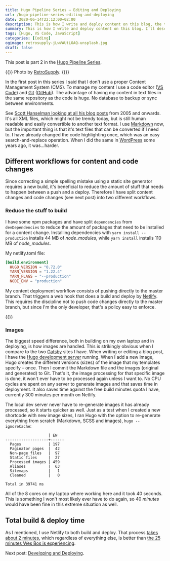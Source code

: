 ```yaml
---
title: Hugo Pipeline Series – Editing and Deploying
url: /hugo-pipeline-series-editing-and-deploying
date: 2020-06-14T22:12:00+02:00
description: This is how I write and deploy content on this blog, the technical process, not the creative one.
summary: This is how I write and deploy content on this blog. I'll describe how I work with images and JavaScript dependencies to keep building and deploying as quick as possible.
tags: [Hugo, VS Code, JavaScript]
categories: [Coding]
ogimage: retrosupply-jLwVAUtLOAQ-unsplash.jpg
draft: false  
---
```


This post is part 2 in the [Hugo Pipeline Series](/hugo-pipeline-series-intro/).

{{<post-image image="retrosupply-jLwVAUtLOAQ-unsplash.jpg" alt="vintage teal typewriter beside book">}}
Photo by <a href="https://unsplash.com/@retrosupply">
RetroSupply</a>.
{{</post-image>}}

In the first post in this series I said that I don't use a proper Content Management System (CMS). To manage my content I use a code editor ([VS Code](https://code.visualstudio.com/)) and [Git](https://en.wikipedia.org/wiki/Git) ([GitHub](https://github.com/)). The advantage of having my content in text files in the same repository as the code is huge. No database to backup or sync between environments.

See [Scott Hanselman looking at all his blog posts][3] from 2005 and onwards. It's all XML files, which might not be trendy today, but is still human readable and easily convertible to another text format. I use [Markdown](https://en.wikipedia.org/wiki/Markdown) now, but the important thing is that it's text files that can be converted if I need to. I have already changed the code highlighting once, which was an easy search-and-replace operation. When I did the same in [WordPress](https://wordpress.org/) some years ago, it was…harder.

## Different workflows for content and code changes

Since correcting a simple spelling mistake using a static site generator requires a new build, it's beneficial to reduce the amount of stuff that needs to happen between a push and a deploy. Therefore I have split content changes and code changes (see next post) into two different workflows.

### Reduce the stuff to build

I have some npm packages and have split `dependencies` from `devDependencies` to reduce the amount of packages that need to be installed for a content change. Installing dependencies with `yarn install --production` installs 44 MB of _node_modules_, while `yarn install` installs 110 MB of _node_modules_.

My netlify.toml file:
``` toml
[build.environment]
  HUGO_VERSION = "0.72.0"
  YARN_VERSION = "1.22.4"
  YARN_FLAGS = "--production"
  NODE_ENV = "production"
```

My content deployment workflow consists of pushing directly to the master branch. That triggers a web hook that does a build and deploy by [Netlify](https://www.netlify.com/). This requires the discipline not to push code changes directly to the master branch, but since I'm the only developer, that's a policy easy to enforce.

{{<post-image image="hugo-deploy-pipeline.png" alt="Deploy pipeline with VS Code, GitHub and Netlify" />}}


### Images

The biggest speed difference, both in building on my own laptop and in deploying, is how images are handled. This is strikingly obvious when I compare to the two [Gatsby](https://www.gatsbyjs.com/) sites I have. When writing or editing a blog post, I have the [Hugo development server][4] running. When I add a new image, Hugo creates the different versions (sizes) of the image that my templates specify – once. Then I commit the Markdown file and the images (original and generated) to Git. That's it, the image processing for that specific image is done, it won't ever have to be processed again unless I want to. No CPU cycles are spent on any server to generate images and that saves time in deployment.  It also saves time against the free build minutes quota I have, currently 300 minutes per month on Netlify. 

The local dev server never have to re-generate images it has already processed, so it starts quicker as well. Just as a test when I created a new shortcode with new image sizes, I ran Hugo with the option to re-generate everything from scratch (Markdown, SCSS and images), `hugo --ignoreCache`:

```
                   | EN   
-------------------+------
  Pages            | 197  
  Paginator pages  |  42  
  Non-page files   |  97  
  Static files     |  27  
  Processed images | 459  
  Aliases          |  63  
  Sitemaps         |   1  
  Cleaned          |   0 

Total in 39741 ms
```

All of the 8 cores on my laptop where working here and it took 40 seconds. This is something I won't most likely ever have to do again, so 40 _minutes_ would have been fine in this extreme situation as well.

## Total build & deploy time

As I mentioned, I use Netlify to both build and deploy. That process [takes about 2 minutes][1], which regardless of everything else, is better than [the 25 minutes Wes Bos is experiencing][2].

Next post: [Developing and Deploying](/hugo-pipeline-series-developing-and-deploying).

[1]: https://app.netlify.com/sites/henriksommerfeld/deploys/5edd46691261090008d5a8b5
[2]: https://wesbos.com/new-wesbos-website/#Pain-Points
[3]: http://www.youtube.com/watch?v=7_sXnMevPH4&t=5m25s 
[4]: https://gohugo.io/commands/hugo_server/



